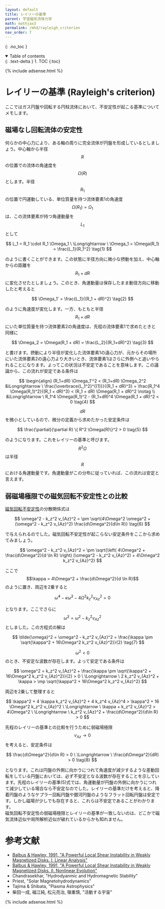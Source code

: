 ```yaml
---
layout: default
title: レイリーの基準
parent: 宇宙磁気流体力学
math: mathjax3
permalink: /mhd/rayleigh_criterion
nav_order: 7
---
```


{: .no_toc }

<details open markdown="block">
  <summary>
    Table of contents
  </summary>
  {: .text-delta }
1. TOC
{:toc}
</details>

{% include adsense.html %} 

# レイリーの基準 (Rayleigh's criterion)

ここではガス円盤や回転する円柱流体において、不安定性が起こる基準についてメモします。

## 磁場なし回転流体の安定性

何らかの中心力により、ある軸の周りに完全流体が円盤を形成しているとしましょう。中心軸から半径$$R$$の位置での流体の角速度を$$\Omega (R)$$とします。半径$$R_1$$の位置で円運動している、単位質量を持つ流体要素1の角速度$$\Omega (R_1) = \Omega_1$$は、この流体要素が持つ角運動量を$$L_1$$として

$$
L_1 
= R_1 \cdot R_1 \Omega_1 \ \Longrightarrow \
\Omega_1 = \Omega(R_1) 
= \frac{L_1}{R_1^2} \tag{1}
$$

のように書くことができます。この状態に半径方向に微小な摂動を加え、中心軸からの距離を$$R_1 + dR$$に変化させたとしましょう。このとき、角運動量は保存したまま動径方向に移動したと考えると

$$
\Omega_1' 
= \frac{L_1}{(R_1 + dR)^2} \tag{2}
$$

のように角速度が変化します。一方、もともと半径$$R_1 + dR$$にいた単位質量を持つ流体要素2の角速度は、先程の流体要素1で求めたときと同様に

$$
\Omega_2 
= \Omega(R_1 + dR) 
= \frac{L_2}{(R_1+dR)^2} \tag{3}
$$

と書けます。摂動により半径が変化した流体要素1の遠心力が、元からその場所にいた流体要素2の遠心力より大きいとき、流体要素1はさらに外側へと追いやられることになります。よってこの状況は不安定であることを意味します。この議論から、この流れが安定である条件は

$$
\begin{align}
(R_1+dR) \Omega_1'^2 < (R_1+dR) \Omega_2^2 
&\Longrightarrow \ 
\frac{\overbrace{L_1^2}^{(1)}}{(R_1 + dR)^3} 
= \frac{R_1^4 \Omega(R_1)^2}{(R_1 + dR)^3} < (R_1 + dR) \Omega(R_1 + dR)^2 \notag \\
&\Longrightarrow \ 
R_1^4 \Omega(R_1)^2 - (R_1+dR)^4 \Omega(R_1 + dR)^2 < 0 \tag{4}
$$

$$dR$$を微小としているので、微分の定義から求めたかった安定条件は

$$
\frac{\partial}{\partial R} \{ R^2 \Omega(R)\}^2 > 0 \tag{5}
$$

のようになります。これをレイリーの基準と呼びます。$$R^2 \Omega$$は半径$$R$$における角運動量です。角運動量がこの分布に従っていれば、この流れは安定と言えます。

## 弱磁場極限での磁気回転不安定性との比較

[磁気回転不安定性](/mhd/mri)の分散関係式は

$$
\omega^2 - k_z^2 v_{Az}^2 
= \pm \sqrt{4\Omega^2 \omega^2 + (\omega^2 - k_z^2 v_{Az}^2) \frac{d\Omega^2}{d\ln R}} \tag{6}
$$

で与えられるのでした。磁気回転不安定性が起こらない安定条件をここから求めてみましょう。

$$
\omega^2 - k_z^2 v_{Az}^2 
= \pm \sqrt{\left( 4\Omega^2 + \frac{d\Omega^2}{d \ln R} \right) (\omega^2 - k_z^2 v_{Az}^2) + 4\Omega^2 k_z^2 v_{Az}^2}
$$

ここで$$\kappa = 4\Omega^2 + \frac{d\Omega^2}{d \ln R}$$のように置き、両辺を2乗すると

$$
\tilde{\omega}^4 - \kappa \tilde{\omega}^2 - 4\Omega^2 k_z^2 v_{Az}^2 = 0
$$

となります。ここでさらに$$\tilde{\omega}^2 = \omega^2 - k_z^2 v_{Az}^2 $$としました。この方程式の解は

$$
\tilde{\omega}^2 
= \omega^2 - k_z^2 v_{Az}^2 
= \frac{\kappa \pm \sqrt{\kappa^2 + 16\Omega^2 k_z^2 v_{Az}^2}}{2} \tag{7} 
$$

$$\omega^2 < 0$$のとき、不安定な波数が存在します。よって安定である条件は

$$
\omega^2 = k_z^2 v_{Az}^2 + \frac{\kappa \pm \sqrt{\kappa^2 + 16\Omega^2 k_z^2 v_{Az}^2}}{2} > 0 \ \Longrightarrow \ 
2 k_z^2 v_{Az}^2 + \kappa > \mp \sqrt{\kappa^2 + 16\Omega^2 k_z^2 v_{Az}^2}
$$

両辺を2乗して整理すると

$$
\kappa^2 + 4 \kappa k_z^2 v_{Az}^2 + 4 k_z^4 v_{Az}^4 > \kappa^2 + 16 \Omega^2 k_z^2 v_{Az}^2 \ \Longrightarrow \ 
\kappa + k_z^2 v_{Az}^2 > 4\Omega^2 \ \Longrightarrow \ 
k_z^2 v_{Az}^2 + \frac{d\Omega^2}{d\ln R} > 0
$$

先程のレイリーの基準との比較を行うために弱磁場極限$$v_{Az} \rightarrow 0$$を考えると、安定条件は

$$
\frac{d\Omega^2}{d\ln R} > 0 \ \Longrightarrow \ 
\frac{d\Omega^2}{dR} > 0 \tag{8}
$$

となります。これは円盤の外側に向かうにつれて角速度が減少するような差動回転をしている円盤においては、必ず不安定となる波数が存在することを示しています。先程のレイリーの基準(5)式では、角運動量が円盤の外側に向かうにつれて減少している場合なら不安定なのでした。レイリーの基準だけを考えると、降着円盤のようなケプラー回転円盤や銀河円盤のようなフラット回転円盤は安定です。しかし磁場が少しでも存在すると、これらは不安定であることがわかります。  
磁気回転不安定性の弱磁場極限とレイリーの基準が一致しないのは、どこかで磁気流体近似や局所解析近似が破れているからかも知れません。

# 参考文献

* [Balbus & Hawley, 1991, "A Powerful Local Shear Instability in Weakly Magnetized Disks. I. Linear Analysis"](https://adsabs.harvard.edu/full/1991ApJ...376..214B)
* [Balbus & Hawley, 1991, "A Powerful Local Shear Instability in Weakly Magnetized Disks. II. Nonlinear Evolution"](https://adsabs.harvard.edu/full/1991ApJ...376..214B)
* Chandrasekhar, "Hydrodyanmic and Hydromagnetic Stability"
* Priest, "Solar Magnetohydrodynamics"
* Tajima & Shibata, "Plasma Astrophysics"
* 柴田一成, 福江純, 松元亮治, 嶺重慎, "活動する宇宙" 

{% include adsense.html %}